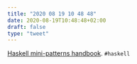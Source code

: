 ```yaml
---
title: "2020 08 19 10 48 48"
date: 2020-08-19T10:48:48+02:00
draft: false
type: "tweet"
---
```

[Haskell mini-patterns handbook](https://kowainik.github.io/posts/haskell-mini-patterns). `#haskell`
